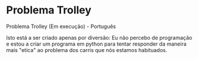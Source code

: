 # Problema Trolley
Problema Trolley (Em execução) - Português

Isto está a ser criado apenas por diversão:
  Eu não percebo de programação e estou a criar um programa em python para tentar responder da maneira mais "etica" ao problema dos carris
  que nós estamos habituados.
